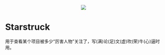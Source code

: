<p align="center">
   <img src="https://img.jsdelivr.com/raw.githubusercontent.com/TG-Twilight/Starstruck/main/assets/Starstruck-logo.png">
</p>

# Starstruck
用于查看某个项目被多少“厉害人物”关注了，写(满)论(足)文(虚)吹(荣)牛(心)逼时用。
